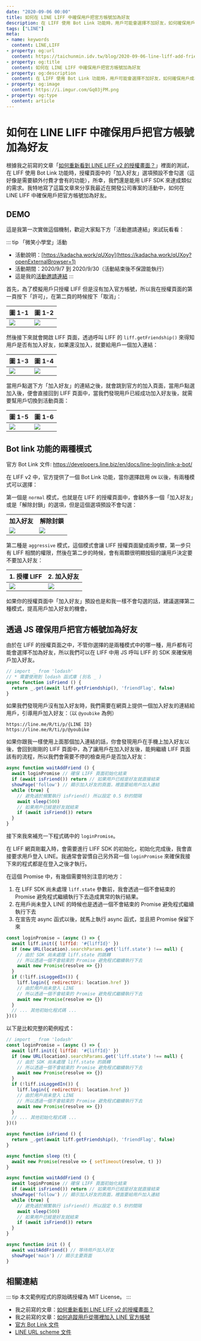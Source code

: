 ```yaml
---
date: "2020-09-06 00:00"
title: 如何在 LINE LIFF 中確保用戶把官方帳號加為好友
description: 在 LIFF 使用 Bot Link 功能時，用戶可能會選擇不加好友，如何確保用戶成為好友呢？
tags: ["LINE"]
meta:
- name: keywords
  content: LINE,LIFF
- property: og:url
  content: https://taichunmin.idv.tw/blog/2020-09-06-line-liff-add-friend.html
- property: og:title
  content: 如何在 LINE LIFF 中確保用戶把官方帳號加為好友
- property: og:description
  content: 在 LIFF 使用 Bot Link 功能時，用戶可能會選擇不加好友，如何確保用戶成為好友呢？
- property: og:image
  content: https://i.imgur.com/Gq03jPM.png
- property: og:type
  content: article
---
```


# 如何在 LINE LIFF 中確保用戶把官方帳號加為好友

根據我之前寫的文章「[如何重新看到 LINE LIFF v2 的授權畫面？](https://taichunmin.idv.tw/blog/2020-08-21-liff-unlink.html)」裡面的測試，在 LIFF 使用 Bot Link 功能時，授權頁面中的「加入好友」選項預設不會勾選（這好像是需要額外付費才會有的功能），所幸，我們還是能用 LIFF SDK 來達成類似的需求。我特地寫了這篇文章來分享我最近在開發公司專案的活動中，如何在 LINE LIFF 中確保用戶把官方帳號加為好友。

## DEMO

這是我第一次實做這個機制，歡迎大家點下方「活動邀請連結」來試玩看看：

::: tip 「微笑小學堂」活動
* 活動說明：[https://kadacha.work/qUXoy](https://kadacha.work/qUXoy?openExternalBrowser=1)
* 活動期間：2020/9/7 到 2020/9/30（活動結束後不保證能執行）
* 這是我的[活動邀請連結](https://liff.line.me/1654198613-pV2QdV5Q/atvt200821-quest?inviter=Ud9c999fc1fe73e1460bfb1303bc80c94)
:::

首先，為了模擬用戶只授權 LIFF 但是沒有加入官方帳號，所以我在授權頁面的第一頁按下「許可」，在第二頁的時候按下「取消」：

| 圖 1-1 | 圖 1-2 |
| -------- | -------- |
| ![](https://i.imgur.com/dVp4zXZ.jpg) | ![](https://i.imgur.com/dY9Bsis.jpg) |

然後接下來就會開啟 LIFF 頁面，透過呼叫 LIFF 的 `liff.getFriendship()` 來得知用戶是否有加入好友，如果還沒加入，就要給用戶一個加入連結：

| 圖 1-3 | 圖 1-4 |
| -------- | -------- |
| ![](https://i.imgur.com/hf0mbk3.jpg) | ![](https://i.imgur.com/hc0TVjl.jpg) |

當用戶點選下方「加入好友」的連結之後，就會跳到官方的加入頁面，當用戶點選加入後，便會直接回到 LIFF 頁面中，當我們發現用戶已經成功加入好友後，就需要幫用戶切換到活動頁面：

| 圖 1-5 | 圖 1-6 |
| -------- | -------- |
| ![](https://i.imgur.com/rTlwD3L.jpg) | ![](https://i.imgur.com/5ZnY9SD.jpg) |

## Bot link 功能的兩種模式

官方 Bot Link 文件: <https://developers.line.biz/en/docs/line-login/link-a-bot/>

在 LIFF v2 中，官方提供了一個 Bot Link 功能，當你選擇啟用 `ON` 以後，有兩種模式可以選擇：

第一個是 `normal` 模式，也就是在 LIFF 的授權頁面中，會額外多一個「加入好友」或是「解除封鎖」的選項，但是這個選項預設不會勾選：

<table class="text-center">
  <tr>
    <th style="width: 49%">加入好友</th>
    <th style="width: 51%">解除封鎖</th>
  </tr>
  <tr>
    <td><img src="https://i.imgur.com/3efsMmM.jpg"></td>
    <td><img src="https://i.imgur.com/fLWs8bq.png"></td>
  </tr>
</table>

第二種是 `aggressive` 模式，這個模式會讓 LIFF 授權頁面變成兩步驟，第一步只有 LIFF 相關的權限，然後在第二步的時候，會有兩顆很明顯按鈕的讓用戶決定要不要加入好友：

| 1. 授權 LIFF | 2. 加入好友 |
| -------- | -------- |
| ![](https://i.imgur.com/ZsSPohK.jpg) | ![](https://i.imgur.com/ATS81tV.jpg) |

如果你的授權頁面中「加入好友」預設也是和我一樣不會勾選的話，建議選擇第二種模式，提高用戶加入好友的機會。

## 透過 JS 確保用戶把官方帳號加為好友

由於在 LIFF 的授權頁面之中，不管你選擇的是兩種模式中的哪一種，用戶都有可能會選擇不加為好友，所以我們可以在 LIFF 中用 JS 呼叫 LIFF 的 SDK 來確保用戶加入好友。

```javascript
// import _ from 'lodash'
// * 需要使用到 lodash 函式庫 (別名 _ )
async function isFriend () {
  return _.get(await liff.getFriendship(), 'friendFlag', false)
}
```

如果我們發現用戶沒有加入好友時，我們需要在網頁上提供一個加入好友的連結給用戶，引導用戶加入好友：（以 `@youbike` 為例）

```
https://line.me/R/ti/p/{LINE ID}
https://line.me/R/ti/p/@youbike
```

如果你跟我一樣使用上面那個加入連結的話，你會發現用戶在手機上加入好友以後，會回到剛剛的 LIFF 頁面中，為了讓用戶在加入好友後，能夠繼續 LIFF 頁面該有的流程，所以我們會需要不停的檢查用戶是否加入好友：

```javascript
async function waitAddFriend () {
  await loginPromise // 確保 LIFF 頁面初始化結束
  if (await isFriend()) return // 如果用戶已經是好友就直接結束
  showPage('follow') // 顯示加入好友的頁面，裡面要給用戶加入連結
  while (true) {
    // 避免過於頻繁執行 isFriend() 所以設定 0.5 秒的間隔
    await sleep(500)
    // 如果用戶已經是好友就結束
    if (await isFriend()) return
  }
}
```

接下來我來補充一下程式碼中的 `loginPromise`。

在 LIFF 網頁剛載入時，會需要進行 LIFF SDK 的初始化，初始化完成後，我會直接要求用戶登入 LINE。我通常會習慣自己另外寫一個 `loginPromise` 來確保我接下來的程式都是在登入之後才執行。

在這個 Promise 中，有幾個需要特別注意的地方：

1. 在 LIFF SDK 尚未處理 `liff.state` 參數前，我會透過一個不會結束的 Promise 避免程式繼續執行下去造成異常的執行結果。
2. 在用戶尚未登入 LINE 的時候也是透過一個不會結束的 Promise 避免程式繼續執行下去
3. 在宣告完 async 函式以後，就馬上執行 async 函式，並且把 Promise 保留下來

```javascript
const loginPromise = (async () => {
  await liff.init({ liffId: '#{liffId}' })
  if (new URL(location).searchParams.get('liff.state') !== null) {
    // 由於 SDK 尚未處理 liff.state 的跳轉
    // 所以透過一個不會結束的 Promise 避免程式繼續執行下去
    await new Promise(resolve => {})
  }
  if (!liff.isLoggedIn()) {
    liff.login({ redirectUri: location.href })
    // 由於用戶尚未登入 LINE
    // 所以透過一個不會結束的 Promise 避免程式繼續執行下去
    await new Promise(resolve => {})
  }
  // ... 其他初始化程式碼 ...
})()
```

以下是比較完整的範例程式：

```javascript
// import _ from 'lodash'
const loginPromise = (async () => {
  await liff.init({ liffId: '#{liffId}' })
  if (new URL(location).searchParams.get('liff.state') !== null) {
    // 由於 SDK 尚未處理 liff.state 的跳轉
    // 所以透過一個不會結束的 Promise 避免程式繼續執行下去
    await new Promise(resolve => {})
  }
  if (!liff.isLoggedIn()) {
    liff.login({ redirectUri: location.href })
    // 由於用戶尚未登入 LINE
    // 所以透過一個不會結束的 Promise 避免程式繼續執行下去
    await new Promise(resolve => {})
  }
  // ... 其他初始化程式碼 ...
})()

async function isFriend () {
  return _.get(await liff.getFriendship(), 'friendFlag', false)
}

async function sleep (t) {
  await new Promise(resolve => { setTimeout(resolve, t) })
}

async function waitAddFriend () {
  await loginPromise // 確保 LIFF 頁面初始化結束
  if (await isFriend()) return // 如果用戶已經是好友就直接結束
  showPage('follow') // 顯示加入好友的頁面，裡面要給用戶加入連結
  while (true) {
    // 避免過於頻繁執行 isFriend() 所以設定 0.5 秒的間隔
    await sleep(500)
    // 如果用戶已經是好友就結束
    if (await isFriend()) return
  }
}

async function init () {
  await waitAddFriend() // 等待用戶加入好友
  showPage('main') // 顯示主要頁面
}
```

## 相關連結

::: tip
本文範例程式的原始碼授權為 MIT License。
:::

* 我之前寫的文章：[如何重新看到 LINE LIFF v2 的授權畫面？](https://taichunmin.idv.tw/blog/2020-08-21-liff-unlink.html)
* 我之前寫的文章：[如何追蹤用戶從哪裡加入 LINE 官方帳號](https://taichunmin.idv.tw/blog/2020-04-19-line-offical-account-referral.html)
* [官方 Bot Link 文件](https://developers.line.biz/en/docs/line-login/link-a-bot/)
* [LINE URL scheme 文件](https://developers.line.biz/en/docs/messaging-api/using-line-url-scheme/#sharing-line-official-account)
